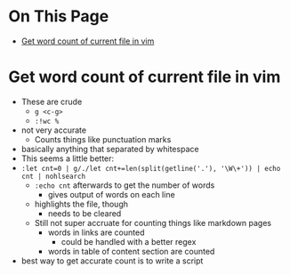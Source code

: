 # On This Page

- [Get word count of current file in vim](#get-word-count-of-current-file-in-vim)

# Get word count of current file in vim

* These are crude
    * `g <c-g>`
    * `:!wc %`
* not very accurate
    * Counts things like punctuation marks
* basically anything that separated by whitespace
* This seems a little better:
* `:let cnt=0 | g/./let cnt+=len(split(getline('.'), '\W\+')) | echo cnt | nohlsearch`
    * `:echo cnt` afterwards to get the number of words
        * gives output of words on each line 
    * highlights the file, though 
        * needs to be cleared
    * Still not super accruate for counting things like markdown pages
        * words in links are counted
            * could be handled with a better regex
        * words in table of content section are counted
* best way to get accurate count is to write a script

